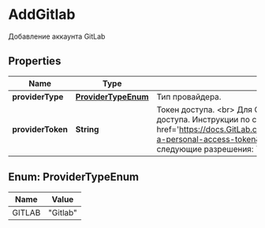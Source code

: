 

# AddGitlab

Добавление аккаунта GitLab

## Properties

| Name | Type | Description | Notes |
|------------ | ------------- | ------------- | -------------|
|**providerType** | [**ProviderTypeEnum**](#ProviderTypeEnum) | Тип провайдера. |  |
|**providerToken** | **String** | Токен доступа. &lt;br&gt; Для GitLab необходимо использовать персональный токен доступа. Инструкции по созданию можно найти в &lt;a target&#x3D;&#39;_blank&#39; href&#x3D;&#39;https://docs.GitLab.com/ee/user/profile/personal_access_tokens.html#create-a-personal-access-token&#39;&gt;документации GitLab&lt;/a&gt;. &lt;br&gt; Установите следующие разрешения: &#x60;api&#x60; |  |



## Enum: ProviderTypeEnum

| Name | Value |
|---- | -----|
| GITLAB | &quot;Gitlab&quot; |



